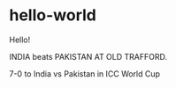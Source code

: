 # hello-world


Hello!

INDIA beats PAKISTAN AT OLD TRAFFORD.

7-0 to India vs Pakistan in ICC World Cup
